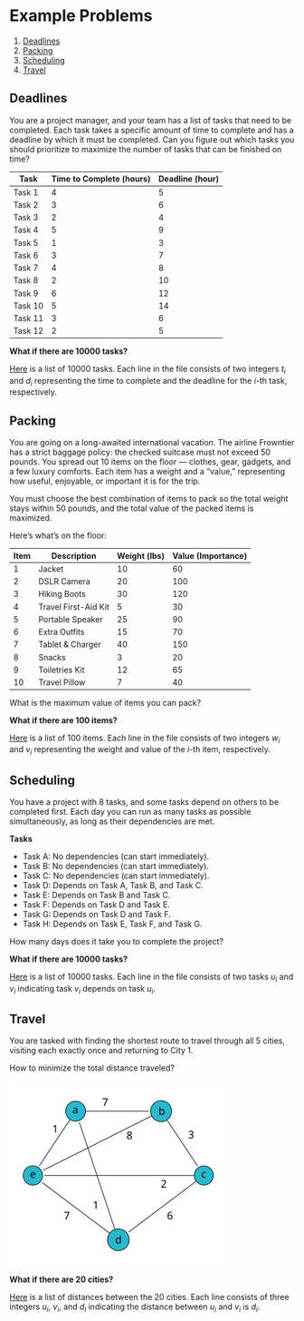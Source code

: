 # Example Problems

1. [Deadlines](#deadlines)
2. [Packing](#packing)
3. [Scheduling](#scheduling)
4. [Travel](#travel)


## Deadlines

You are a project manager, and your team has a list of tasks that need to be completed.  Each task takes a specific amount of time to complete and has a deadline by which it must be completed.  Can you figure out which tasks you should prioritize to maximize the number of tasks that can be finished on time?

| Task   | Time to Complete (hours) | Deadline (hour) |
|--------|--------------------------|-----------------|
| Task 1 | 4                        | 5               |
| Task 2 | 3                        | 6               |
| Task 3 | 2                        | 4               |
| Task 4 | 5                        | 9               |
| Task 5 | 1                        | 3               |
| Task 6 | 3                        | 7               |
| Task 7 | 4                        | 8               |
| Task 8 | 2                        | 10              |
| Task 9 | 6                        | 12              |
| Task 10| 5                        | 14              |
| Task 11| 3                        | 6               |
| Task 12| 2                        | 5               |

**What if there are 10000 tasks?**

[Here](examples/deadlines.in) is a list of 10000 tasks. Each line in the file consists of two integers $t_i$ and $d_i$ representing the time to complete and the deadline for the $i$-th task, respectively.


## Packing

You are going on a long-awaited international vacation. The airline Frowntier has a strict baggage policy: the checked suitcase must not exceed 50 pounds. You spread out 10 items on the floor — clothes, gear, gadgets, and a few luxury comforts. Each item has a weight and a “value,” representing how useful, enjoyable, or important it is for the trip.

You must choose the best combination of items to pack so the total weight stays within 50 pounds, and the total value of the packed items is maximized.

Here’s what’s on the floor:


| Item | Description            | Weight (lbs)  | Value (Importance)   |
|------|------------------------|---------------|----------------------|
| 1    | Jacket                 | 10            | 60                   |
| 2    | DSLR Camera            | 20            | 100                  |
| 3    | Hiking Boots           | 30            | 120                  |
| 4    | Travel First-Aid Kit   | 5             | 30                   |
| 5    | Portable Speaker       | 25            | 90                   |
| 6    | Extra Outfits          | 15            | 70                   |
| 7    | Tablet & Charger       | 40            | 150                  |
| 8    | Snacks                 | 3             | 20                   |
| 9    | Toiletries Kit         | 12            | 65                   |
| 10   | Travel Pillow          | 7             | 40                   |

What is the maximum value of items you can pack?

**What if there are 100 items?**

[Here](examples/packing.in) is a list of 100 items.  Each line in the file consists of two integers $w_i$ and $v_i$ representing the weight and value of the $i$-th item, respectively.

## Scheduling

You have a project with 8 tasks, and some tasks depend on others to be completed first.  Each day you can run as many tasks as possible simultaneously, as long as their dependencies are met.

**Tasks**

- Task A: No dependencies (can start immediately).
- Task B: No dependencies (can start immediately).
- Task C: No dependencies (can start immediately).
- Task D: Depends on Task A, Task B, and Task C.
- Task E: Depends on Task B and Task C.
- Task F: Depends on Task D and Task E.
- Task G: Depends on Task D and Task F.
- Task H: Depends on Task E, Task F, and Task G.

How many days does it take you to complete the project?

**What if there are 10000 tasks?**

[Here](examples/scheduling.in) is a list of 10000 tasks.  Each line in the file consists of two tasks $u_i$ and $v_i$ indicating task $v_i$ depends on task $u_i$.


## Travel

You are tasked with finding the shortest route to travel through all 5 cities, visiting each exactly once and returning to City 1. 


How to minimize the total distance traveled?

![TSP](./tsp.svg)

**What if there are 20 cities?**

[Here](examples/travel.in) is a list of distances between the 20 cities.  Each line consists of three integers $u_i$, $v_i$, and $d_i$ indicating the distance between $u_i$ and $v_i$ is $d_i$.
